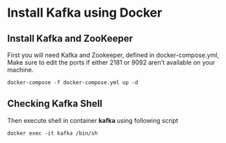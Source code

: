 # Install Kafka using Docker
## Install Kafka and ZooKeeper
First you will need Kafka and Zookeeper, defined in docker-compose.yml, Make sure to edit the ports if either 2181 or 9092 aren’t available on your machine.

```
docker-compose -f docker-compose.yml up -d
```

## Checking Kafka Shell
Then execute shell in container **kafka** using following script
```
docker exec -it kafka /bin/sh
```
